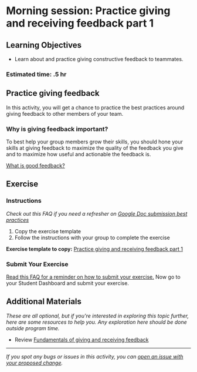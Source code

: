 # Morning session: Practice giving and receiving feedback part 1

## Learning Objectives

- Learn about and practice giving constructive feedback to teammates.

### Estimated time: .5 hr

## Practice giving feedback

In this activity, you will get a chance to practice the best practices around giving feedback to other members of your team.

### Why is giving feedback important?

To best help your group members grow their skills, you should hone your skills at giving feedback to maximize the quality of the feedback you give and to maximize how useful and actionable the feedback is.

[What is good feedback?](https://github.com/matovu-farid/curriculum-professional-skills/blob/main/soft-skills/what-is-good-feedback.md)

## Exercise

### Instructions

_Check out this FAQ if you need a refresher on [Google Doc submission best practices](https://microverse.zendesk.com/hc/en-us/articles/360063156813)_

1. Copy the exercise template
2. Follow the instructions with your group to complete the exercise

**Exercise template to copy:** [Practice giving and receiving feedback part 1](https://docs.google.com/document/d/1JQLkidCPhXiY-Hf4nhIIntudxUPdB9HWDcOS_UuWXJI/edit?usp=sharing)

### Submit Your Exercise

[Read this FAQ for a reminder on how to submit your exercise.](https://microverse.zendesk.com/hc/en-us/articles/360061344234)
Now go to your Student Dashboard and submit your exercise.

## Additional Materials

_These are all optional, but if you're interested in exploring this topic further, here are some resources to help you. Any exploration here should be done outside program time._

- Review [Fundamentals of giving and receiving feedback](https://github.com/matovu-farid/curriculum-professional-skills/blob/main/soft-skills/fundamentals-of-giving-and-receiving-feedback.md)

---

_If you spot any bugs or issues in this activity, you can [open an issue with your proposed change](https://github.com/microverseinc/curriculum-transversal-skills/blob/main/git-github/articles/open_issue.md)._
